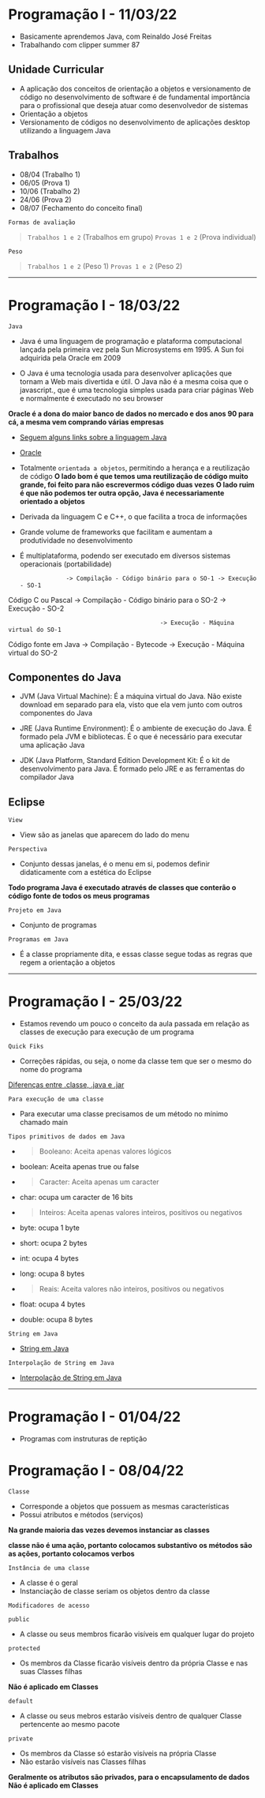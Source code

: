 # Programação I - 11/03/22

-   Basicamente aprendemos Java, com Reinaldo José Freitas
-   Trabalhando com clipper summer 87

## Unidade Curricular

-   A aplicação dos conceitos de orientação a objetos e versionamento de código no desenvolvimento de software é de fundamental importância para o profissional que deseja atuar como desenvolvedor de sistemas
-   Orientação a objetos
-   Versionamento de códigos no desenvolvimento de aplicações desktop utilizando a linguagem Java

## Trabalhos

-   08/04 (Trabalho 1)
-   06/05 (Prova 1)
-   10/06 (Trabalho 2)
-   24/06 (Prova 2)
-   08/07 (Fechamento do conceito final)

`Formas de avaliação`

> `Trabalhos 1 e 2` (Trabalhos em grupo)
> `Provas 1 e 2` (Prova individual)

`Peso`

> `Trabalhos 1 e 2` (Peso 1)
> `Provas 1 e 2` (Peso 2)

---

# Programação I - 18/03/22

`Java`

- Java é uma linguagem de programação e plataforma
computacional lançada pela primeira vez pela Sun
Microsystems em 1995. A Sun foi adquirida pela
Oracle em 2009

- O Java é uma tecnologia usada para desenvolver
aplicações que tornam a Web mais divertida e útil. O
Java não é a mesma coisa que o javascript., que é
uma tecnologia simples usada para criar páginas Web
e normalmente é executado no seu browser

**Oracle é a dona do maior banco de dados no mercado e dos anos 90 para cá, a mesma vem comprando várias empresas**

- [Seguem alguns links sobre a linguagem Java](http://www.oracle.com/technetwork/java/)
- [Oracle](http://www.oracle.com/technetwork/java/)

-  Totalmente `orientada a objetos`, permitindo a herança e a reutilização de código
**O lado bom é que temos uma reutilização de código muito grande, foi feito para não escrevermos código duas vezes**
**O lado ruim é que não podemos ter outra opção, Java é necessariamente orientado a objetos**
-  Derivada da linguagem C e C++, o que facilita a troca de informações
-  Grande volume de frameworks que facilitam e aumentam a produtividade no desenvolvimento
-  É multiplataforma, podendo ser executado em diversos sistemas operacionais (portabilidade)

                    -> Compilação - Código binário para o SO-1 -> Execução - SO-1
Código C ou Pascal 
                    -> Compilação - Código binário para o SO-2 -> Execução - SO-2
                    

                                               -> Execução - Máquina virtual do SO-1
Código fonte em Java -> Compilação - Bytecode 
                                               -> Execução - Máquina virtual do SO-2
                                         
## Componentes do Java

- JVM (Java Virtual Machine): É a máquina virtual do Java. Não existe download
em separado para ela, visto que ela vem junto com outros componentes do Java

- JRE (Java Runtime Environment): É o ambiente de execução do Java. É
formado pela JVM e bibliotecas. É o que é necessário para executar uma
aplicação Java

- JDK (Java Platform, Standard Edition Development Kit: É o kit de
desenvolvimento para Java. É formado pelo JRE e as ferramentas do compilador
Java

## Eclipse

`View`

- View são as janelas que aparecem do lado do menu

`Perspectiva`

- Conjunto dessas janelas, é o menu em si, podemos definir didaticamente com a estética do Eclipse

**Todo programa Java é executado através de classes que conterão o código fonte de todos os meus programas**

`Projeto em Java`

- Conjunto de programas

`Programas em Java`

- É a classe propriamente dita, e essas classe segue todas as regras que regem a orientação a objetos

---

# Programação I - 25/03/22

- Estamos revendo um pouco o conceito da aula passada em relação as classes de execução para execução de um programa

`Quick Fiks`

- Correções rápidas, ou seja, o nome da classe tem que ser o mesmo do nome do programa

[Diferenças entre .classe, .java e .jar](https://www.guj.com.br/t/diferenca-dentre-class-jar-java-e-outras/68261)

`Para execução de uma classe`

- Para executar uma classe precisamos de um método no mínimo chamado main

`Tipos primitivos de dados em Java`

- > Booleano: Aceita apenas valores lógicos
- boolean: Aceita apenas true ou false

- > Caracter: Aceita apenas um caracter
- char: ocupa um caracter de 16 bits

- > Inteiros: Aceita apenas valores inteiros, positivos ou
negativos
- byte: ocupa 1 byte
- short: ocupa 2 bytes
- int: ocupa 4 bytes
- long: ocupa 8 bytes

- > Reais: Aceita valores não inteiros, positivos ou negativos
- float: ocupa 4 bytes
- double: ocupa 8 bytes

`String em Java`

- [String em Java](https://www.devmedia.com.br/string-trabalhando-com-texto-em-java/18447)

`Interpolação de String em Java`

- [Interpolação de String em Java](https://www.delftstack.com/pt/howto/java/java-string-interpolation/#:~:text=classe%20String%20%2C%20etc.-,Interpolação%20de%20Strings%20Java%20Utilizando%20o%20operador%20%2B%20(Concatenação),concatenar%20variáveis%20com%20a%20string.)

---

# Programação I - 01/04/22

- Programas com instruturas de reptição

# Programação I - 08/04/22

`Classe`

- Corresponde a objetos que possuem as mesmas características
- Possui atributos e métodos (serviços)

**Na grande maioria das vezes devemos instanciar as classes**

**classe não é uma ação, portanto colocamos substantivo**
**os métodos são as ações, portanto colocamos verbos**

`Instância de uma classe`

- A classe é o geral
- Instanciação de classe seriam os objetos dentro da classe

`Modificadores de acesso`

`public`

- A classe ou seus membros ficarão visíveis em qualquer lugar do projeto

`protected`

- Os membros da Classe ficarão visíveis dentro da própria Classe e nas suas Classes filhas

**Não é aplicado em Classes**

`default`

- A classe ou seus mebros estarão visíveis dentro de qualquer Classe pertencente ao mesmo pacote

`private`

- Os membros da Classe só estarão visíveis na própria Classe
- Não estarão visíveis nas Classes filhas 

**Geralmente os atributos são privados, para o encapsulamento de dados**
**Não é aplicado em Classes**

